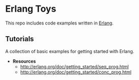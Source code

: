 # Erlang Toys
This repo includes code examples written in [Erlang](https://www.erlang.org).

## Tutorials
A collection of basic examples for getting started with Erlang.

  * **Resources**
    - http://erlang.org/doc/getting_started/seq_prog.html
    - http://erlang.org/doc/getting_started/conc_prog.html
